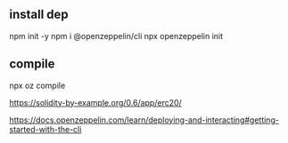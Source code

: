 

##  install dep


  npm init -y
  npm i @openzeppelin/cli
  npx openzeppelin init
<!--
  npm install --save-dev @openzeppelin/cli

  npx oz compile
  npm install openzeppelin-solidity
  npx oz compile -->

##  compile



npx oz compile



https://solidity-by-example.org/0.6/app/erc20/


https://docs.openzeppelin.com/learn/deploying-and-interacting#getting-started-with-the-cli
